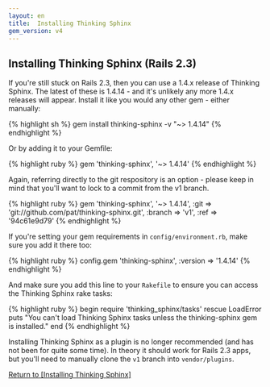 ```yaml
---
layout: en
title:  Installing Thinking Sphinx
gem_version: v4
---
```


## Installing Thinking Sphinx (Rails 2.3)

If you're still stuck on Rails 2.3, then you can use a 1.4.x release of Thinking Sphinx. The latest of these is 1.4.14 - and it's unlikely any more 1.4.x releases will appear. Install it like you would any other gem - either manually:

{% highlight sh %}
gem install thinking-sphinx -v "~> 1.4.14"
{% endhighlight %}

Or by adding it to your Gemfile:

{% highlight ruby %}
gem 'thinking-sphinx', '~> 1.4.14'
{% endhighlight %}

Again, referring directly to the git respository is an option - please keep in mind that you'll want to lock to a commit from the v1 branch.

{% highlight ruby %}
gem 'thinking-sphinx', '~> 1.4.14',
  :git    => 'git://github.com/pat/thinking-sphinx.git',
  :branch => 'v1',
  :ref    => '94c61e9d79'
{% endhighlight %}

If you're setting your gem requirements in `config/environment.rb`, make sure you add it there too:

{% highlight ruby %}
config.gem 'thinking-sphinx', :version => '1.4.14'
{% endhighlight %}

And make sure you add this line to your `Rakefile` to ensure you can access the Thinking Sphinx rake tasks:

{% highlight ruby %}
begin
  require 'thinking_sphinx/tasks'
rescue LoadError
  puts "You can't load Thinking Sphinx tasks unless the thinking-sphinx gem is installed."
end
{% endhighlight %}

Installing Thinking Sphinx as a plugin is no longer recommended (and has not been for quite some time). In theory it should work for Rails 2.3 apps, but you'll need to manually clone the `v1` branch into `vendor/plugins`.

[Return to [Installing Thinking Sphinx]](/thinking-sphinx/installing_thinking_sphinx.html)
